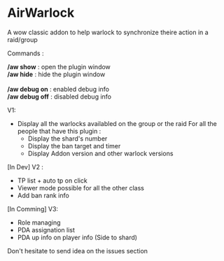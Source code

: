 # AirWarlock
A wow classic addon to help warlock to synchronize theire action in a raid/group

Commands :

**/aw show** : open the plugin window<br/>
**/aw hide** : hide the plugin window<br/>
<br/>
**/aw debug on** : enabled debug info<br/>
**/aw debug off** : disabled debug info<br/>

V1:

- Display all the warlocks availabled on the group or the raid
For all the people that have this plugin :
    - Display the shard's number
    - Display the ban target and timer
    - Display Addon version and other warlock versions
    
[In Dev] V2 :
- TP list + auto tp on click
- Viewer mode possible for all the other class
- Add ban rank info

[In Comming] V3:
- Role managing
- PDA assignation list
- PDA up info on player info (Side to shard)

Don't hesitate to send idea on the issues section

